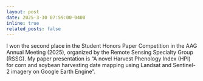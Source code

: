 ```yaml
---
layout: post
date: 2025-3-30 07:59:00-0400
inline: true
related_posts: false
---
```


I won the second place in the Student Honors Paper Competition in the AAG Annual Meeting (2025), organized by the Remote Sensing Specialty Group (RSSG). My paper presentation is “A novel Harvest Phenology Index (HPI) for corn and soybean harvesting date mapping using Landsat and Sentinel-2 imagery on Google Earth Engine”.
